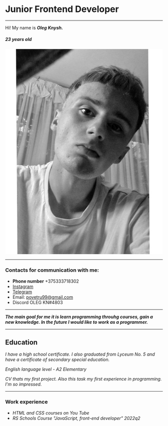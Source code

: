 # Junior Frontend Developer
___
Hi! My name is ***Oleg Knysh.***
##### 23 years old 
![thats me](face.jpg)
___


### Contacts for communication with me:
- __Phone number__ +375333718302
- [Instagram](https://www.instagram.com/noncloout/)  
- [Telegram](https://t.me/povetru99) 
- Email: povetru99@gmail.com
-  Discord  OLEG KN#4803

___


***The main goal for me it is learn programming throuhg courses, gain a new knowledge. In the future I would like to work as a programmer.***  
 ___ 

 ## Education

 _I have a high school certificate. I also graduated from Lyceum No. 5 and have a certificate of secondary special education._

 _English language level - A2 Elementary_ 

 _CV thats my first project. Also this task my first experience in programming. I'm so 
impressed._

___

### Work experience

- _HTML and CSS courses on You Tube_
- _RS Schools Course "JavaScript, front-end developer" 2022q2_ 
